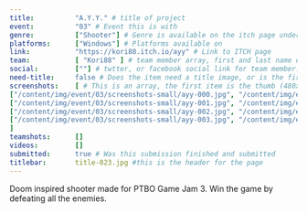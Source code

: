 ```yaml
---
title:          "A.Y.Y." # title of project
event:          "03" # Event this is with
genre:          ["Shooter"] # Genre is available on the itch page under more information
platforms:      ["Windows"] # Platforms available on
link:           "https://kori88.itch.io/ayy" # Link to ITCH page
team:           [ "Kori88" ] # team member array, first and last name only, will auto match against previous entries eventually
social:         [""] # twtter, or facebook social link for team member. This can be an array to match the team array
need-title:     false # Does the item need a title image, or is the first image in the screenshots it
screenshots:    [ # This is an array, the first item is the thumb (480x270), and the second is the screenshot (1920x1080)
["/content/img/event/03/screenshots-small/ayy-000.jpg", "/content/img/event/03/screenshots/ayy-000.jpg"],
["/content/img/event/03/screenshots-small/ayy-001.jpg", "/content/img/event/03/screenshots/ayy-001.jpg"],
["/content/img/event/03/screenshots-small/ayy-002.jpg", "/content/img/event/03/screenshots/ayy-002.jpg"],
["/content/img/event/03/screenshots-small/ayy-003.jpg", "/content/img/event/03/screenshots/ayy-003.jpg"]
]
teamshots:      []
videos:         []
submitted:      true # Was this submission finished and submitted
titlebar:       title-023.jpg #this is the header for the page
---
```

Doom inspired shooter made for PTBO Game Jam 3. Win the game by defeating all the enemies.